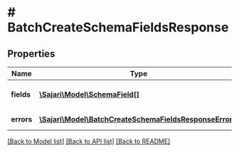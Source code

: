 # # BatchCreateSchemaFieldsResponse

## Properties

| Name       | Type                                                                                                | Description            | Notes      |
| ---------- | --------------------------------------------------------------------------------------------------- | ---------------------- | ---------- |
| **fields** | [**\Sajari\Model\SchemaField[]**](SchemaField.md)                                                   | Schema fields created. | [optional] |
| **errors** | [**\Sajari\Model\BatchCreateSchemaFieldsResponseError[]**](BatchCreateSchemaFieldsResponseError.md) | Errors that occurred.  | [optional] |

[[Back to Model list]](../../README.md#models) [[Back to API list]](../../README.md#endpoints) [[Back to README]](../../README.md)

